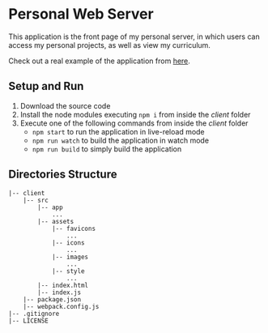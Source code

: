 # Personal Web Server
This application is the front page of my personal server, in which users can access my personal projects, as well as view my curriculum.

Check out a real example of the application from [here](http://chema22r.duckdns.org).

## Setup and Run
1. Download the source code
2. Install the node modules executing `npm i` from inside the *client* folder
3. Execute one of the following commands from inside the *client* folder
    - `npm start` to run the application in live-reload mode
    - `npm run watch` to build the application in watch mode
    - `npm run build` to simply build the application

## Directories Structure
```
|-- client
    |-- src
        |-- app
            ...
        |-- assets
            |-- favicons
                ...
            |-- icons
                ...
            |-- images
                ...
            |-- style
                ...
        |-- index.html
        |-- index.js
    |-- package.json
    |-- webpack.config.js
|-- .gitignore
|-- LICENSE
```
